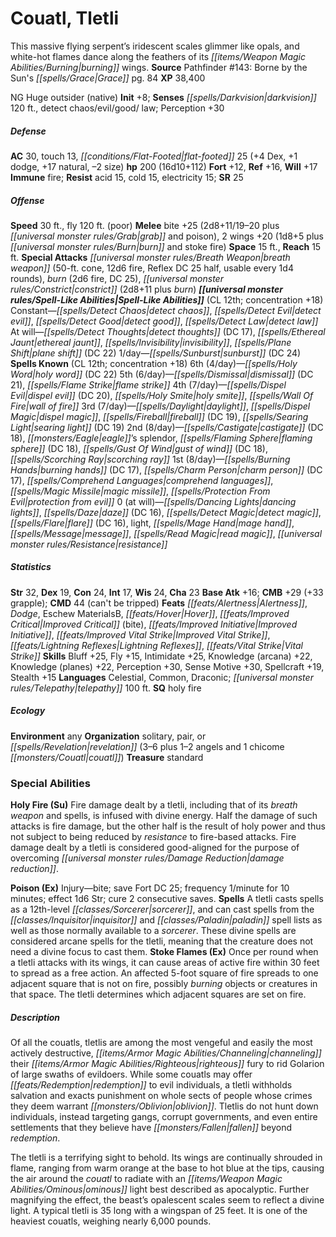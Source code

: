 ﻿---
cssclass: [monsters]
title1: Couatl, Tletli
desc_short: This massive flying serpent's iridescent scales glimmer like opals, and
  white-hot flames dance along the feathers of its burning wings.
title2: Tletli
CR: 14
sources:
- name: "Pathfinder #143: Borne by the Sun's Grace"
  page: 84
  link: https://paizo.com/products/btq01vyh
XP: 38400
alignment: NG
size: Huge
type: outsider
subtypes:
- native
initiative:
  bonus: 8
senses:
  darkvision: 120
  detect chaos/evil/good/ law: true
AC:
  AC: 30
  touch: 13
  flat_footed: 25
  components:
    dex: 4
    dodge: 1
    natural: 17
    size: -2
HP:
  HP: 200
  long: 16d10+112
saves:
  fort: 12
  ref: 16
  will: 17
immunities:
- fire
resistances:
  acid: 15
  cold: 15
  electricity: 15
SR: 25
speeds:
  base: 30
  fly: 120
  fly_maneuverability: poor
attacks:
  melee:
  - - text: bite +25 (2d8+11/19-20 plus grab and poison)
      entries:
      - - damage: 2d8+11
          crit_range: 19-20
        - effect: grab
        - effect: poison
      attack: bite
      bonus:
      - 25
    - text: 2 wings +20 (1d8+5 plus burn and stoke fire)
      entries:
      - - damage: 1d8+5
        - effect: burn
        - effect: stoke fire
      count: 2
      attack: wings
      bonus:
      - 20
  special:
  - breath weapon (50-ft. cone, 12d6 fire, Reflex DC 25 half, usable every 1d4 rounds)
  - burn (2d6 fire, DC 25)
  - constrict (2d8+11 plus burn)
space: 15
reach: 15
spell_like_abilities:
  entries:
  - name: detect chaos
    source: default
    freq: Constant
  - name: detect evil
    source: default
    freq: Constant
  - name: detect good
    source: default
    freq: Constant
  - name: detect law
    source: default
    freq: Constant
  - name: detect thoughts
    source: default
    freq: At will
    DC: 17
  - name: ethereal jaunt
    source: default
    freq: At will
  - name: invisibility
    source: default
    freq: At will
  - name: plane shift
    source: default
    freq: At will
    DC: 22
  - name: sunburst
    source: default
    freq: 1/day
    DC: 24
  sources:
  - name: default
    CL: 12
    concentration: 18
spells:
  entries:
  - name: holy word
    source: '?'
    level: 6
    DC: 22
  - name: dismissal
    source: '?'
    level: 5
    DC: 21
  - name: flame strike
    source: '?'
    level: 5
  - name: dispel evil
    source: '?'
    level: 4
    DC: 20
  - name: holy smite
    source: '?'
    level: 4
  - name: wall of fire
    source: '?'
    level: 4
  - name: daylight
    source: '?'
    level: 3
  - name: dispel magic
    source: '?'
    level: 3
  - name: fireball
    source: '?'
    level: 3
    DC: 19
  - name: searing light
    source: '?'
    level: 3
    DC: 19
  - name: castigate
    source: '?'
    level: 2
    DC: 18
  - name: eagle's splendor
    source: '?'
    level: 2
  - name: flaming sphere
    source: '?'
    level: 2
    DC: 18
  - name: gust of wind
    source: '?'
    level: 2
    DC: 18
  - name: scorching ray
    source: '?'
    level: 2
  - name: burning hands
    source: '?'
    level: 1
    DC: 17
  - name: charm person
    source: '?'
    level: 1
    DC: 17
  - name: comprehend languages
    source: '?'
    level: 1
  - name: magic missile
    source: '?'
    level: 1
  - name: protection from evil
    source: '?'
    level: 1
  - name: dancing lights
    source: '?'
    level: 0
  - name: daze
    source: '?'
    level: 0
    DC: 16
  - name: detect magic
    source: '?'
    level: 0
  - name: flare
    source: '?'
    level: 0
    DC: 16
  - name: light
    source: '?'
    level: 0
  - name: mage hand
    source: '?'
    level: 0
  - name: message
    source: '?'
    level: 0
  - name: read magic
    source: '?'
    level: 0
  - name: resistance
    source: '?'
    level: 0
  sources:
  - name: '?'
    type: known
    CL: 12
    concentration: 18
    slots:
      6: 4
      5: 6
      4: 7
      3: 7
      2: 8
      1: 8
      0: at-will
ability_scores:
  STR: 32
  DEX: 19
  CON: 24
  INT: 17
  WIS: 24
  CHA: 23
BAB: 16
CMB: 29
CMB_other: +33 grapple
CMD: 44
CMD_other: can't be tripped
feats:
- name: Alertness
- name: Dodge
- name: Eschew MaterialsB
- name: Hover
- name: Improved Critical (bite)
- name: Improved Initiative
- name: Improved Vital Strike
- name: Lightning Reflexes
- name: Vital Strike
skills:
  Bluff: 25
  Fly: 15
  Intimidate: 25
  Knowledge (arcana): 22
  Knowledge (planes): 22
  Perception: 30
  Sense Motive: 30
  Spellcraft: 19
  Stealth: 15
languages:
- Celestial
- Common
- Draconic
- telepathy 100 ft.
special_qualities:
- holy fire
ecology:
  environment: any
  organization: solitary, pair, or revelation (3-6 plus 1-2 angels and 1 chicome couatl)
  treasure_type: standard
special_abilities:
  Holy Fire (Su): Fire damage dealt by a tletli, including that of its breath weapon
    and spells, is infused with divine energy. Half the damage of such attacks is
    fire damage, but the other half is the result of holy power and thus not subject
    to being reduced by resistance to fire-based attacks. Fire damage dealt by a tletli
    is considered good-aligned for the purpose of overcoming damage reduction.
  Poison (Ex): Injury-bite; save Fort DC 25; frequency 1/minute for 10 minutes; effect
    1d6 Str; cure 2 consecutive saves.
  Spells: A tletli casts spells as a 12th-level sorcerer, and can cast spells from
    the inquisitor and paladin spell lists as well as those normally available to
    a sorcerer. These divine spells are considered arcane spells for the tletli, meaning
    that the creature does not need a divine focus to cast them.
  Stoke Flames (Ex): Once per round when a tletli attacks with its wings, it can cause
    areas of active fire within 30 feet to spread as a free action. An affected 5-foot
    square of fire spreads to one adjacent square that is not on fire, possibly burning
    objects or creatures in that space. The tletli determines which adjacent squares
    are set on fire.
desc_long: |-
  Of all the couatls, tletlis are among the most vengeful and easily the most actively destructive, channeling their righteous fury to rid Golarion of large swaths of evildoers. While some couatls may offer redemption to evil individuals, a tletli withholds salvation and exacts punishment on whole sects of people whose crimes they deem warrant oblivion. Tletlis do not hunt down individuals, instead targeting gangs, corrupt governments, and even entire settlements that they believe have fallen beyond redemption.

   The tletli is a terrifying sight to behold. Its wings are continually shrouded in flame, ranging from warm orange at the base to hot blue at the tips, causing the air around the couatl to radiate with an ominous light best described as apocalyptic. Further magnifying the effect, the beast's opalescent scales seem to reflect a divine light. A typical tletli is 35 long with a wingspan of 25 feet. It is one of the heaviest couatls, weighing nearly 6,000 pounds.

---

# Couatl, Tletli
This massive flying serpent’s iridescent scales glimmer like opals, and white-hot flames dance along the feathers of its _[[items/Weapon Magic Abilities/Burning|burning]]_ wings.
**Source** Pathfinder #143: Borne by the Sun's _[[spells/Grace|Grace]]_ pg. 84
**XP** 38,400

NG Huge outsider (native)
**Init** +8; **Senses** _[[spells/Darkvision|darkvision]]_ 120 ft., detect chaos/evil/good/ law; Perception +30

##### Defense

**AC** 30, touch 13, _[[conditions/Flat-Footed|flat-footed]]_ 25 (+4 Dex, +1 dodge, +17 natural, –2 size)
**hp** 200 (16d10+112)
**Fort** +12, **Ref** +16, **Will** +17
**Immune** fire; **Resist** acid 15, cold 15, electricity 15; **SR** 25

##### Offense
**Speed** 30 ft., fly 120 ft. (poor)
**Melee** bite +25 (2d8+11/19–20 plus _[[universal monster rules/Grab|grab]]_ and poison), 2 wings +20 (1d8+5 plus _[[universal monster rules/Burn|burn]]_ and stoke fire)
**Space** 15 ft., **Reach** 15 ft.
**Special Attacks** _[[universal monster rules/Breath Weapon|breath weapon]]_ (50-ft. cone, 12d6 fire, Reflex DC 25 half, usable every 1d4 rounds), _burn_ (2d6 fire, DC 25), _[[universal monster rules/Constrict|constrict]]_ (2d8+11 plus _burn_)
**_[[universal monster rules/Spell-Like Abilities|Spell-Like Abilities]]_** (CL 12th; concentration +18)
Constant—_[[spells/Detect Chaos|detect chaos]]_, _[[spells/Detect Evil|detect evil]]_, _[[spells/Detect Good|detect good]]_, _[[spells/Detect Law|detect law]]_
 At will—_[[spells/Detect Thoughts|detect thoughts]]_ (DC 17), _[[spells/Ethereal Jaunt|ethereal jaunt]]_, _[[spells/Invisibility|invisibility]]_, _[[spells/Plane Shift|plane shift]]_ (DC 22)
 1/day—_[[spells/Sunburst|sunburst]]_ (DC 24)
**Spells Known** (CL 12th; concentration +18)
6th (4/day)—_[[spells/Holy Word|holy word]]_ (DC 22)
 5th (6/day)—_[[spells/Dismissal|dismissal]]_ (DC 21), _[[spells/Flame Strike|flame strike]]_ 
4th (7/day)—_[[spells/Dispel Evil|dispel evil]]_ (DC 20), _[[spells/Holy Smite|holy smite]]_, _[[spells/Wall Of Fire|wall of fire]]_ 
3rd (7/day)—_[[spells/Daylight|daylight]]_, _[[spells/Dispel Magic|dispel magic]]_, _[[spells/Fireball|fireball]]_ (DC 19), _[[spells/Searing Light|searing light]]_ (DC 19) 
2nd (8/day)—_[[spells/Castigate|castigate]]_ (DC 18), _[[monsters/Eagle|eagle]]_’s splendor, _[[spells/Flaming Sphere|flaming sphere]]_ (DC 18), _[[spells/Gust Of Wind|gust of wind]]_ (DC 18), _[[spells/Scorching Ray|scorching ray]]_ 
1st (8/day)—_[[spells/Burning Hands|burning hands]]_ (DC 17), _[[spells/Charm Person|charm person]]_ (DC 17), _[[spells/Comprehend Languages|comprehend languages]]_, _[[spells/Magic Missile|magic missile]]_, _[[spells/Protection From Evil|protection from evil]]_ 
0 (at will)—_[[spells/Dancing Lights|dancing lights]]_, _[[spells/Daze|daze]]_ (DC 16), _[[spells/Detect Magic|detect magic]]_, _[[spells/Flare|flare]]_ (DC 16), light, _[[spells/Mage Hand|mage hand]]_, _[[spells/Message|message]]_, _[[spells/Read Magic|read magic]]_, _[[universal monster rules/Resistance|resistance]]_

##### Statistics
**Str** 32, **Dex** 19, **Con** 24, **Int** 17, **Wis** 24, **Cha** 23
**Base Atk** +16; **CMB** +29 (+33 grapple); **CMD** 44 (can't be tripped)
**Feats** _[[feats/Alertness|Alertness]]_, _Dodge_, Eschew MaterialsB, _[[feats/Hover|Hover]]_, _[[feats/Improved Critical|Improved Critical]]_ (bite), _[[feats/Improved Initiative|Improved Initiative]]_, _[[feats/Improved Vital Strike|Improved Vital Strike]]_, _[[feats/Lightning Reflexes|Lightning Reflexes]]_, _[[feats/Vital Strike|Vital Strike]]_
**Skills** Bluff +25, Fly +15, Intimidate +25, Knowledge (arcana) +22, Knowledge (planes) +22, Perception +30, Sense Motive +30, Spellcraft +19, Stealth +15
**Languages** Celestial, Common, Draconic; _[[universal monster rules/Telepathy|telepathy]]_ 100 ft.
**SQ** holy fire

##### Ecology

**Environment** any
**Organization** solitary, pair, or _[[spells/Revelation|revelation]]_ (3–6 plus 1–2 angels and 1 chicome _[[monsters/Couatl|couatl]]_)
**Treasure** standard

### Special Abilities

**Holy Fire (Su)** Fire damage dealt by a tletli, including that of its _breath weapon_ and spells, is infused with divine energy. Half the damage of such attacks is fire damage, but the other half is the result of holy power and thus not subject to being reduced by _resistance_ to fire-based attacks. Fire damage dealt by a tletli is considered good-aligned for the purpose of overcoming _[[universal monster rules/Damage Reduction|damage reduction]]_.

**Poison (Ex)** Injury—bite; save Fort DC 25; frequency 1/minute for 10 minutes; effect 1d6 Str; cure 2 consecutive saves.
**Spells** A tletli casts spells as a 12th-level _[[classes/Sorcerer|sorcerer]]_, and can cast spells from the _[[classes/Inquisitor|inquisitor]]_ and _[[classes/Paladin|paladin]]_ spell lists as well as those normally available to a _sorcerer_. These divine spells are considered arcane spells for the tletli, meaning that the creature does not need a divine focus to cast them.
**Stoke Flames (Ex)** Once per round when a tletli attacks with its wings, it can cause areas of active fire within 30 feet to spread as a free action. An affected 5-foot square of fire spreads to one adjacent square that is not on fire, possibly _burning_ objects or creatures in that space. The tletli determines which adjacent squares are set on fire.

##### Description

Of all the couatls, tletlis are among the most vengeful and easily the most actively destructive, _[[items/Armor Magic Abilities/Channeling|channeling]]_ their _[[items/Armor Magic Abilities/Righteous|righteous]]_ fury to rid Golarion of large swaths of evildoers. While some couatls may offer _[[feats/Redemption|redemption]]_ to evil individuals, a tletli withholds salvation and exacts punishment on whole sects of people whose crimes they deem warrant _[[monsters/Oblivion|oblivion]]_. Tletlis do not hunt down individuals, instead targeting gangs, corrupt governments, and even entire settlements that they believe have _[[monsters/Fallen|fallen]]_ beyond _redemption_.

The tletli is a terrifying sight to behold. Its wings are continually shrouded in flame, ranging from warm orange at the base to hot blue at the tips, causing the air around the _couatl_ to radiate with an _[[items/Weapon Magic Abilities/Ominous|ominous]]_ light best described as apocalyptic. Further magnifying the effect, the beast’s opalescent scales seem to reflect a divine light. A typical tletli is 35 long with a wingspan of 25 feet. It is one of the heaviest couatls, weighing nearly 6,000 pounds.